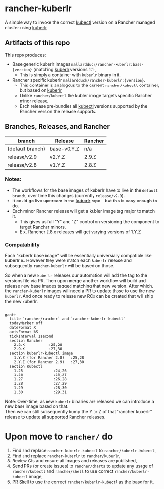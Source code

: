 # rancher-kuberlr
A simple way to invoke the correct [kubectl](https://github.com/rancher/kubectl) version on a Rancher managed cluster using [kuberlr](https://github.com/flavio/kuberlr).

## Artifacts of this repo
This repo produces:
- Base generic kuberlr images `mallardduck/rancher-kuberlr:base-{version}` (matching [kuberlr](https://github.com/flavio/kuberlr) versions 1:1),
  - This is simply a container with `kuberlr` binary in it.
- Rancher specific kuberlr `mallardduck/rancher-kuberlr:{version}`.
  - This container is analogous to the current `rancher/kubectl` container, but based on [kuberlr](https://github.com/flavio/kuberlr)
  - Unlike `rancher/kubectl` the kubler image targets specific Rancher minor release.
  - Each release pre-bundles all [kubectl](https://github.com/rancher/kubectl) versions supported by the Rancher version the release supports.

## Branches, Releases, and Rancher
| branch           | Release | Rancher |
|------------------|---------|---------|
| (default branch) |base-v0.Y.Z|n/a|
| release/v2.9     |v2.Y.Z|2.9.Z|
| release/v2.8     |v1.Y.Z|2.8.Z|

### Notes:
- The workflows for the base images of kuberlr have to live in the `default branch`, over time this changes (currently `release/v2.9`).
- It could go live upstream in the [kuberlr](https://github.com/flavio/kuberlr) repo - but this is easy enough to do.
- Each minor Rancher release will get a kubler image tag major to match it.
  - This gives us full "Y" and "Z" control on versioning the component to target Rancher minors.
  - E.x. Rancher 2.8.x releases will get varying versions of 1.Y.Z

### Compatability

Each "kuberlr base image" will be essentially universially compatible like kuberlr is.
However they were match each `kuberlr` release and subsequently `rancher-kuberlr` will be based on those.

So when a new `kuberlr` releases our automation will add the tag to the versions file via PR.
Then upon merge another workflow will build and release new base images tagged matching that new version.
After which, the `rancher-kuberlr` images will need a PR to update those to use the new `kuberlr`.
And once ready to release new RCs can be created that will ship the new kuberlr.

```mermaid

gantt
  title `rancher/rancher` and `rancher-kuberlr-kubectl`
  todayMarker off
  dateFormat X
  axisFormat %S
  tickInterval 1second
  section Rancher
    2.8.X           :25,28
    2.9.X           :27,30
  section kuberlr-kubectl image
    1.Y.Z (for Rancher 2.8)   :25,28
    2.Y.Z (for Rancher 2.9)   :27,30
  section Kubectl
    1.25              :24,26
    1.26              :25,27
    1.27              :26,28
    1.28              :27,29
    1.29              :28,30
    1.30              :29,31
```

Note: Over-time, as new `kuberlr` binaries are released we can introduce a new base image based on that.  
Then we can still subsequently bump the Y or Z of that "rancher kuberlr" release to update all supported Rancher releases.

# Upon move to `rancher/` do
1. Find and replace `rancher-kuberlr-kubectl` to `rancher/kuberlr-kubectl`,
2. Find and replace `rancher-kuberlr` to `rancher/kuberlr`,
3. Review CIs and ensure all images and releases are published,
4. Send PRs (or create issues) to `rancher/charts` to update any usage of `rancher/kubectl` and `rancher/shell` to use correct `rancher/kuberlr-kubectl` image,
5. [PR Shell](https://github.com/rancher/shell/pull/249) to use the correct `rancher/kuberlr-kubectl` as the base for it.